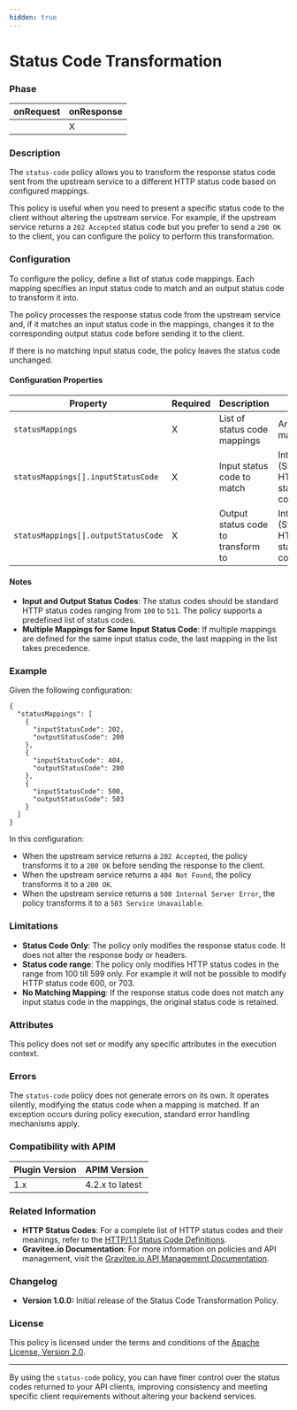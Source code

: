 ```yaml
---
hidden: true
---
```


# Status Code Transformation

### Phase <a href="#user-content-phase" id="user-content-phase"></a>

| onRequest | onResponse |
| --------- | ---------- |
|           | X          |

### Description <a href="#user-content-description" id="user-content-description"></a>

The `status-code` policy allows you to transform the response status code sent from the upstream service to a different HTTP status code based on configured mappings.

This policy is useful when you need to present a specific status code to the client without altering the upstream service. For example, if the upstream service returns a `202 Accepted` status code but you prefer to send a `200 OK` to the client, you can configure the policy to perform this transformation.

### Configuration <a href="#user-content-configuration" id="user-content-configuration"></a>

To configure the policy, define a list of status code mappings. Each mapping specifies an input status code to match and an output status code to transform it into.

The policy processes the response status code from the upstream service and, if it matches an input status code in the mappings, changes it to the corresponding output status code before sending it to the client.

If there is no matching input status code, the policy leaves the status code unchanged.

#### Configuration Properties <a href="#user-content-configuration-properties" id="user-content-configuration-properties"></a>

| Property                            | Required | Description                        | Type                                | Default |
| ----------------------------------- | -------- | ---------------------------------- | ----------------------------------- | ------- |
| `statusMappings`                    | X        | List of status code mappings       | Array of mappings                   | N/A     |
| `statusMappings[].inputStatusCode`  | X        | Input status code to match         | Integer (Standard HTTP status code) | N/A     |
| `statusMappings[].outputStatusCode` | X        | Output status code to transform to | Integer (Standard HTTP status code) | N/A     |

#### Notes <a href="#user-content-notes" id="user-content-notes"></a>

* **Input and Output Status Codes**: The status codes should be standard HTTP status codes ranging from `100` to `511`. The policy supports a predefined list of status codes.
* **Multiple Mappings for Same Input Status Code**: If multiple mappings are defined for the same input status code, the last mapping in the list takes precedence.

### Example <a href="#user-content-example" id="user-content-example"></a>

Given the following configuration:

```
{
  "statusMappings": [
    {
      "inputStatusCode": 202,
      "outputStatusCode": 200
    },
    {
      "inputStatusCode": 404,
      "outputStatusCode": 200
    },
    {
      "inputStatusCode": 500,
      "outputStatusCode": 503
    }
  ]
}
```

In this configuration:

* When the upstream service returns a `202 Accepted`, the policy transforms it to a `200 OK` before sending the response to the client.
* When the upstream service returns a `404 Not Found`, the policy transforms it to a `200 OK`.
* When the upstream service returns a `500 Internal Server Error`, the policy transforms it to a `503 Service Unavailable`.

### Limitations <a href="#user-content-limitations" id="user-content-limitations"></a>

* **Status Code Only**: The policy only modifies the response status code. It does not alter the response body or headers.
* **Status code range**: The policy only modifies HTTP status codes in the range from 100 till 599 only. For example it will not be possible to modify HTTP status code 600, or 703.
* **No Matching Mapping**: If the response status code does not match any input status code in the mappings, the original status code is retained.

### Attributes <a href="#user-content-attributes" id="user-content-attributes"></a>

This policy does not set or modify any specific attributes in the execution context.

### Errors <a href="#user-content-errors" id="user-content-errors"></a>

The `status-code` policy does not generate errors on its own. It operates silently, modifying the status code when a mapping is matched. If an exception occurs during policy execution, standard error handling mechanisms apply.

### Compatibility with APIM <a href="#user-content-compatibility-with-apim" id="user-content-compatibility-with-apim"></a>

| Plugin Version | APIM Version    |
| -------------- | --------------- |
| 1.x            | 4.2.x to latest |

### Related Information <a href="#user-content-related-information" id="user-content-related-information"></a>

* **HTTP Status Codes**: For a complete list of HTTP status codes and their meanings, refer to the [HTTP/1.1 Status Code Definitions](https://www.w3.org/Protocols/rfc2616/rfc2616-sec10.html).
* **Gravitee.io Documentation**: For more information on policies and API management, visit the [Gravitee.io API Management Documentation](https://docs.gravitee.io/).

### Changelog <a href="#user-content-changelog" id="user-content-changelog"></a>

* **Version 1.0.0:** Initial release of the Status Code Transformation Policy.

### License <a href="#user-content-license" id="user-content-license"></a>

This policy is licensed under the terms and conditions of the [Apache License, Version 2.0](https://www.apache.org/licenses/LICENSE-2.0).

***

By using the `status-code` policy, you can have finer control over the status codes returned to your API clients, improving consistency and meeting specific client requirements without altering your backend services.
